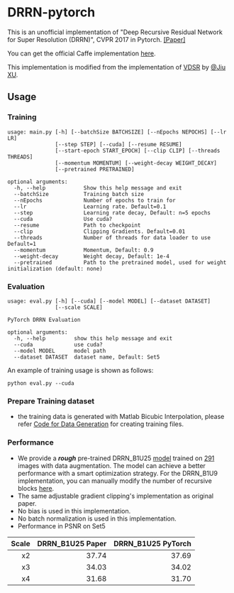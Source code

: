 # DRRN-pytorch
This is an unofficial implementation of "Deep Recursive Residual Network for Super Resolution (DRRN)", CVPR 2017 in Pytorch. [[Paper]](http://cvlab.cse.msu.edu/pdfs/Tai_Yang_Liu_CVPR2017.pdf) 

You can get the official Caffe implementation [here](https://github.com/tyshiwo/DRRN_CVPR17).

This implementation is modified from the implementation of [VDSR](https://cv.snu.ac.kr/research/VDSR/) by [@Jiu XU](https://github.com/twtygqyy/pytorch-vdsr).

## Usage
### Training
```
usage: main.py [-h] [--batchSize BATCHSIZE] [--nEpochs NEPOCHS] [--lr LR]
               [--step STEP] [--cuda] [--resume RESUME]
               [--start-epoch START_EPOCH] [--clip CLIP] [--threads THREADS]
               [--momentum MOMENTUM] [--weight-decay WEIGHT_DECAY]
               [--pretrained PRETRAINED]
               
optional arguments:
  -h, --help            Show this help message and exit
  --batchSize           Training batch size
  --nEpochs             Number of epochs to train for
  --lr                  Learning rate. Default=0.1
  --step                Learning rate decay, Default: n=5 epochs
  --cuda                Use cuda?
  --resume              Path to checkpoint
  --clip                Clipping Gradients. Default=0.01
  --threads             Number of threads for data loader to use Default=1
  --momentum            Momentum, Default: 0.9
  --weight-decay        Weight decay, Default: 1e-4
  --pretrained          Path to the pretrained model, used for weight initialization (default: none)
```

### Evaluation
```
usage: eval.py [-h] [--cuda] [--model MODEL] [--dataset DATASET]
               [--scale SCALE]

PyTorch DRRN Evaluation

optional arguments:
  -h, --help         show this help message and exit
  --cuda             use cuda?
  --model MODEL      model path
  --dataset DATASET  dataset name, Default: Set5
```
An example of training usage is shown as follows:
```
python eval.py --cuda
```

### Prepare Training dataset
  - the training data is generated with Matlab Bicubic Interpolation, please refer [Code for Data Generation](/data/generate_trainingset_x234.m) for creating training files.
  
### Performance
  - We provide a ***rough*** pre-trained DRRN_B1U25 [model](/model) trained on [291](/data/Train_291) images with data augmentation. The model can achieve a better performance with a smart optimization strategy. For the DRRN_B1U9 implementation, you can manually modify the number of recursive blocks [here](/drrn.py#L26:18).
  - The same adjustable gradient clipping's implementation as original paper.
  - No bias is used in this implementation.
  - No batch normalization is used in this implementation.
  - Performance in PSNR on Set5 
  
| Scale   | DRRN_B1U25 Paper | DRRN_B1U25 PyTorch|
| -------:| ----------------:| -----------------:|
| x2      | 37.74            | 37.69             |
| x3      | 34.03            | 34.02             |
| x4      | 31.68            | 31.70             |

